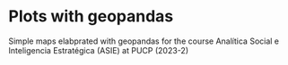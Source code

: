 # Plots with geopandas
Simple maps elabprated with geopandas for the course Analítica Social e Inteligencia Estratégica (ASIE) at PUCP (2023-2)
